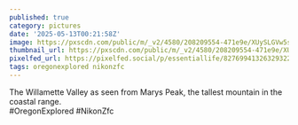 ```yaml
---
published: true
category: pictures
date: '2025-05-13T00:21:58Z'
image: https://pxscdn.com/public/m/_v2/4580/208209554-471e9e/XUySLGVw5sFn/zvExxpA4BWcWQvygQfa5lHeks1jrQXukj63BIxEr.jpg
thumbnail_url: https://pxscdn.com/public/m/_v2/4580/208209554-471e9e/XUySLGVw5sFn/zvExxpA4BWcWQvygQfa5lHeks1jrQXukj63BIxEr_thumb.jpg
pixelfed_url: https://pixelfed.social/p/essentiallife/827699413263293222
tags: oregonexplored nikonzfc
---
```


The Willamette Valley as seen from Marys Peak, the tallest mountain in the coastal range.  
#OregonExplored #NikonZfc